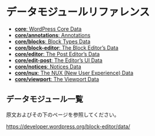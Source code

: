 <!--
# Data Module Reference
-->
# データモジュールリファレンス

 - [**core**: WordPress Core Data](/docs/designers-developers/developers/data/data-core.md)
 - [**core/annotations**: Annotations](/docs/designers-developers/developers/data/data-core-annotations.md)
 - [**core/blocks**: Block Types Data](/docs/designers-developers/developers/data/data-core-blocks.md)
 - [**core/block-editor**: The Block Editor’s Data](/docs/designers-developers/developers/data/data-core-block-editor.md)
 - [**core/editor**: The Post Editor’s Data](/docs/designers-developers/developers/data/data-core-editor.md)
 - [**core/edit-post**: The Editor’s UI Data](/docs/designers-developers/developers/data/data-core-edit-post.md)
 - [**core/notices**: Notices Data](/docs/designers-developers/developers/data/data-core-notices.md)
 - [**core/nux**: The NUX (New User Experience) Data](/docs/designers-developers/developers/data/data-core-nux.md)
 - [**core/viewport**: The Viewport Data](/docs/designers-developers/developers/data/data-core-viewport.md)

## データモジュール一覧

原文およびその下のページを参照してください。

https://developer.wordpress.org/block-editor/data/
